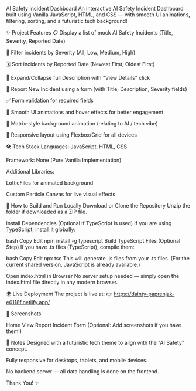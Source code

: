 AI Safety Incident Dashboard An interactive AI Safety Incident Dashboard built using Vanilla JavaScript, HTML, and CSS — with smooth UI animations, filtering, sorting, and a futuristic tech background!

✨ Project Features 📋 Display a list of mock AI Safety Incidents (Title, Severity, Reported Date)

🎯 Filter incidents by Severity (All, Low, Medium, High)

🗓️ Sort incidents by Reported Date (Newest First, Oldest First)

🔎 Expand/Collapse full Description with "View Details" click

📝 Report New Incident using a form (with Title, Description, Severity fields)

✅ Form validation for required fields

🎨 Smooth UI animations and hover effects for better engagement

🧬 Matrix-style background animation (relating to AI / tech vibe)

📱 Responsive layout using Flexbox/Grid for all devices

🛠️ Tech Stack Languages: JavaScript, HTML, CSS

Framework: None (Pure Vanilla Implementation)

Additional Libraries:

LottieFiles for animated background

Custom Particle Canvas for live visual effects

🚀 How to Build and Run Locally Download or Clone the Repository Unzip the folder if downloaded as a ZIP file.

Install Dependencies (Optional if TypeScript is used) If you are using TypeScript, install it globally:

bash Copy Edit npm install -g typescript Build TypeScript Files (Optional Step) If you have .ts files (TypeScript), compile them:

bash Copy Edit npx tsc This will generate .js files from your .ts files. (For the current shared version, JavaScript is already available.)

Open index.html in Browser No server setup needed — simply open the index.html file directly in any modern browser.

🌍 Live Deployment The project is live at: 👉 https://dainty-paprenjak-e6118f.netlify.app/

📸 Screenshots

Home View Report Incident Form (Optional: Add screenshots if you have them!)

💬 Notes Designed with a futuristic tech theme to align with the "AI Safety" concept.

Fully responsive for desktops, tablets, and mobile devices.

No backend server — all data handling is done on the frontend.

Thank You! ✨
